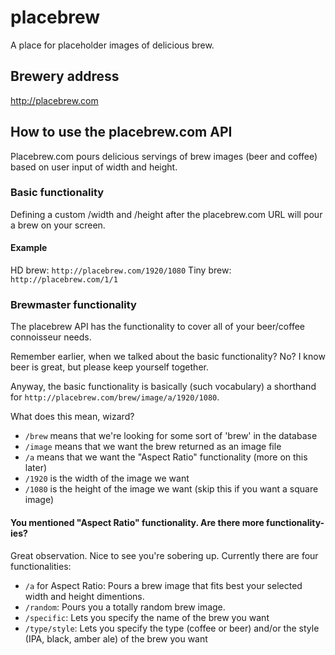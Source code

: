 # placebrew
A place for placeholder images of delicious brew.

## Brewery address
http://placebrew.com

## How to use the placebrew.com API
Placebrew.com pours delicious servings of brew images (beer and coffee) based on user input of width and height. 

### Basic functionality
Defining a custom /width and /height after the placebrew.com URL will pour a brew on your screen.

#### Example
HD brew: `http://placebrew.com/1920/1080`
Tiny brew: `http://placebrew.com/1/1`

### Brewmaster functionality
The placebrew API has the functionality to cover all of your beer/coffee connoisseur needs.

Remember earlier, when we talked about the basic functionality? No? I know beer is great, but please keep yourself together.

Anyway, the basic functionality is basically (such vocabulary) a shorthand for `http://placebrew.com/brew/image/a/1920/1080`.

What does this mean, wizard?

* `/brew` means that we're looking for some sort of 'brew' in the database
* `/image` means that we want the brew returned as an image file
* `/a` means that we want the "Aspect Ratio" functionality (more on this later)
* `/1920` is the width of the image we want
* `/1080` is the height of the image we want (skip this if you want a square image)

#### You mentioned "Aspect Ratio" functionality. Are there more functionality-ies?
Great observation. Nice to see you're sobering up. Currently there are four functionalities:

* `/a` for Aspect Ratio: Pours a brew image that fits best your selected width and height dimentions.
* `/random`: Pours you a totally random brew image.
* `/specific`: Lets you specify the name of the brew you want
* `/type/style`: Lets you specify the type (coffee or beer) and/or the style (IPA, black, amber ale) of the brew you want

